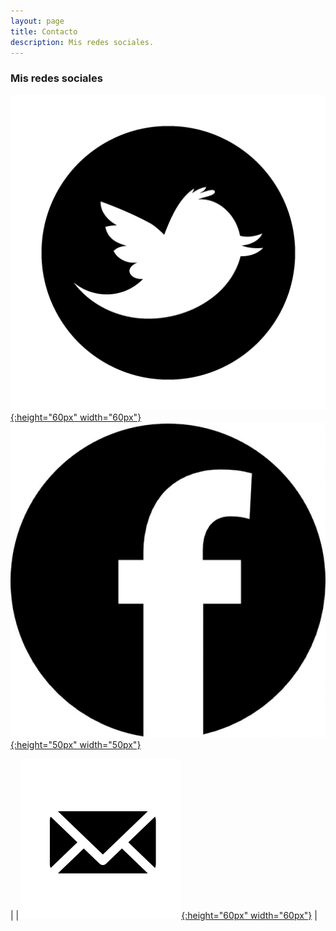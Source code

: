 ```yaml
---
layout: page
title: Contacto
description: Mis redes sociales.
---
```

### Mis redes sociales

[![Twitter](img/twitter_logo.png){:height="60px" width="60px"}](https://twitter.com/AFelipe26 "Twitter") [![Facebook](img/facebook_logo.png){:height="50px" width="50px"}](https://www.facebook.com/AndresFelipeUsma "Facebook") 

| | [![Mi mail](img/mail_logo.png){:height="60px" width="60px"}](mailto:andresfelipeusma@gmail.com "Mi mail") |

